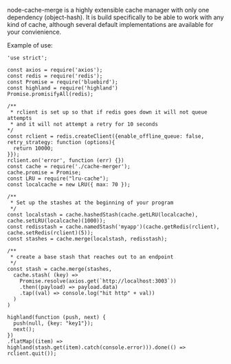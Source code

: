 node-cache-merge is a highly extensible cache manager with only one dependency (object-hash). It is build specifically to be able to work with any kind of cache, although several default implementations are available for your convienience.

Example of use:  

```
'use strict';

const axios = require('axios');
const redis = require('redis');
const Promise = require('bluebird');
const highland = require('highland')
Promise.promisifyAll(redis);

/**
 * rclient is set up so that if redis goes down it will not queue attempts
 * and it will not attempt a retry for 10 seconds
*/
const rclient = redis.createClient({enable_offline_queue: false, retry_strategy: function (options){
  return 10000;
}});
rclient.on('error', function (err) {})
const cache = require('./cache-merger');
cache.promise = Promise;
const LRU = require("lru-cache");
const localcache = new LRU({ max: 70 });

/**
 * Set up the stashes at the beginning of your program
 */
const localstash = cache.hashedStash(cache.getLRU(localcache), cache.setLRU(localcache)(1000));
const redisstash = cache.namedStash('myapp')(cache.getRedis(rclient), cache.setRedis(rclient)(5));
const stashes = cache.merge(localstash, redisstash);

/**
 * create a base stash that reaches out to an endpoint
 */
const stash = cache.merge(stashes,
  cache.stash( (key) => 
    Promise.resolve(axios.get(`http://localhost:3003`))
    .then((payload) => payload.data)
    .tap((val) => console.log("hit http" + val))
  )
)

highland(function (push, next) {
  push(null, {key: "key1"}); 
  next();
})
.flatMap((item) => highland(stash.get(item).catch(console.error))).done(() => rclient.quit());

```
